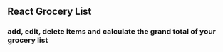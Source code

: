 ## React Grocery List

### add, edit, delete items and calculate the grand total of your grocery list